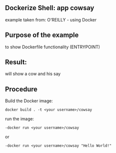 ## Dockerize Shell: app cowsay 

example taken from: O'REILLY - using Docker


## Purpose of the example

to show Dockerfile functionality (ENTRYPOINT)

## Result: 

will show a cow and his say


## Procedure

Build the Docker image:
```
docker build . -t <your username>/cowsay
```

run the image:
```
-docker run <your username>/cowsay
```
or
```
-docker run <your username>/cowsay "Hello World!"
```
